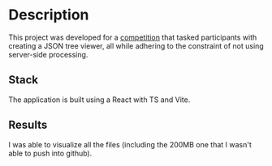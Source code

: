 # Description

This project was developed for a [competition](https://github.com/codante-io/rinha-frontend) that tasked participants with creating a JSON tree viewer, all while adhering to the constraint of not using server-side processing.

## Stack

The application is built using a React with TS and Vite.

## Results

I was able to visualize all the files (including the 200MB one that I wasn't able to push into github).
